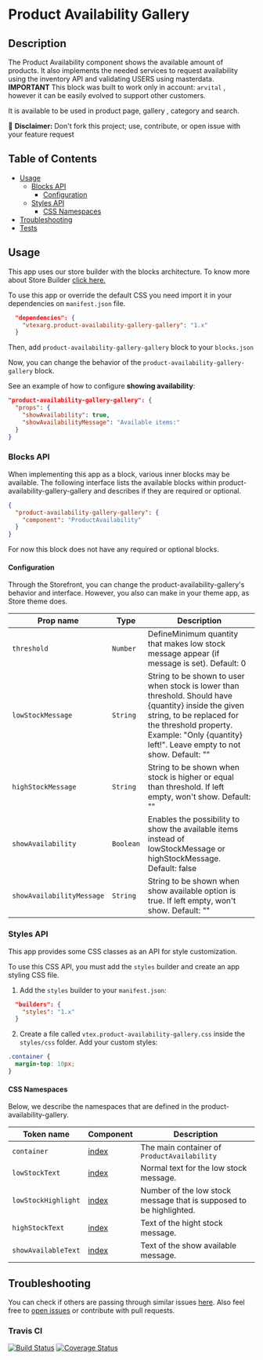 # Product Availability Gallery

## Description

The Product Availability component shows the available amount of products. It also implements the needed services to request availability using the inventory API and validating USERS using masterdata.
**IMPORTANT** This block was built to work only in account: ```arvital``` , however it can be easily evolved to support other customers.

It is available to be used in product page, gallery , category and search.

:loudspeaker: **Disclaimer:** Don't fork this project; use, contribute, or open issue with your feature request

## Table of Contents

- [Usage](#usage)
    - [Blocks API](#blocks-api)
        - [Configuration](#configuration)
    - [Styles API](#styles-api)
        - [CSS Namespaces](#css-namespaces)
- [Troubleshooting](#troubleshooting)
- [Tests](#tests)

## Usage

This app uses our store builder with the blocks architecture. To know more about Store Builder [click here.](https://help.vtex.com/en/tutorial/understanding-storebuilder-and-stylesbuilder#structuring-and-configuring-our-store-with-object-object)

To use this app or override the default CSS you need import it in your dependencies on `manifest.json` file.

```json
  "dependencies": {
    "vtexarg.product-availability-gallery-gallery": "1.x"
  }
```

Then, add `product-availability-gallery-gallery` block to your `blocks.json`

Now, you can change the behavior of the `product-availability-gallery-gallery` block.


See an example of how to configure **showing availability**:

```json
"product-availability-gallery-gallery": {
  "props": {
    "showAvailability": true,
    "showAvailabilityMessage": "Available items:"
  }
}
```

### Blocks API

When implementing this app as a block, various inner blocks may be available. The following interface lists the available blocks within product-availability-gallery-gallery and describes if they are required or optional.

```json
{
  "product-availability-gallery-gallery": {
    "component": "ProductAvailability"
  }
}
```

For now this block does not have any required or optional blocks.

#### Configuration

Through the Storefront, you can change the product-availability-gallery's behavior and interface. However, you also can make in your theme app, as Store theme does.

| Prop name           | Type      | Description                                                                                 |
| ------------------- | --------- | ------------------------------------------------------------------------------------------- |
| `threshold`     | `Number` | DefineMinimum quantity that makes low stock message appear (if message is set). Default: 0    |
| `lowStockMessage`        | `String` | String to be shown to user when stock is lower than threshold. Should have {quantity} inside the given string, to be replaced for the threshold property. Example: \"Only {quantity} left!\". Leave empty to not show. Default: ""              |
| `highStockMessage`  | `String` | String to be shown when stock is higher or equal than threshold. If left empty, won\'t show. Default: ""                                                              |
| `showAvailability`  | `Boolean` | Enables the possibility to show the available items instead of lowStockMessage or highStockMessage. Default: false                                                              |
| `showAvailabilityMessage`  | `String` | String to be shown when show available option is true. If left empty, won\'t show. Default: ""                                                              |

### Styles API

This app provides some CSS classes as an API for style customization.

To use this CSS API, you must add the `styles` builder and create an app styling CSS file.

1. Add the `styles` builder to your `manifest.json`:

```json
  "builders": {
    "styles": "1.x"
  }
```

2. Create a file called `vtex.product-availability-gallery.css` inside the `styles/css` folder. Add your custom styles:

```css
.container {
  margin-top: 10px;
}
```

#### CSS Namespaces

Below, we describe the namespaces that are defined in the product-availability-gallery.

| Token name                 | Component                                                                                                                                                                                                                                                                                                                                                                     | Description                                                   |
| -------------------------- | ----------------------------------------------------------------------------------------------------------------------------------------------------------------------------------------------------------------------------------------------------------------------------------------------------------------------------------------------------------------------------- | ------------------------------------------------------------- |
| `container`                | [index](https://github.com/vtex-apps/product-availability-gallery/blob/master/react/components/ProductAvailability.tsx) | The main container of `ProductAvailability`                      |
| `lowStockText`          | [index](https://github.com/vtex-apps/product-availability-gallery/blob/master/react/components/LowStock.tsx)    |  Normal text for the low stock message.
| `lowStockHighlight`           | [index](https://github.com/vtex-apps/product-availability-gallery/blob/master/react/components/LowStock.tsx)   |  Number of the low stock message that is supposed to be highlighted.  |
| `highStockText`           | [index](https://github.com/vtex-apps/product-availability-gallery/blob/master/react/components/HighStock.tsx)   | Text of the hight stock message.    |
| `showAvailableText`           | [index](https://github.com/vtex-apps/product-availability-gallery/blob/master/react/components/ShowAvailable.tsx)   | Text of the show available message.    |

## Troubleshooting

You can check if others are passing through similar issues [here](https://github.com/vtex-apps/product-availability-gallery-gallery/issues). Also feel free to [open issues](https://github.com/vtex-apps/product-availability-gallery/issues/new) or contribute with pull requests.

### Travis CI

[![Build Status](https://travis-ci.org/vtex-apps/product-availability-gallery.svg?branch=master)](https://travis-ci.org/vtex-apps/product-availability-gallery)
[![Coverage Status](https://coveralls.io/repos/github/vtex-apps/product-availability-gallery/badge.svg?branch=master)](https://coveralls.io/github/vtex-apps/product-availability-gallery?branch=master)